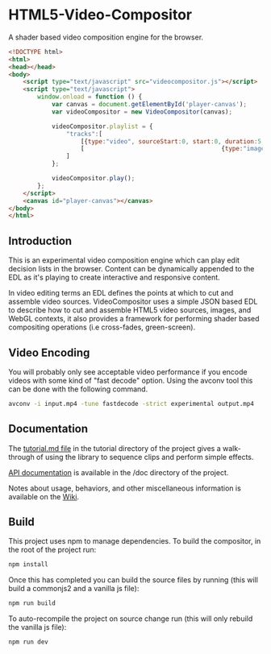 # HTML5-Video-Compositor
A shader based video composition engine for the browser.

```HTML
<!DOCTYPE html>
<html>
<head></head>
<body>
    <script type="text/javascript" src="videocompositor.js"></script>
    <script type="text/javascript">
        window.onload = function () {
            var canvas = document.getElementById('player-canvas');
            var videoCompositor = new VideoCompositor(canvas);

            videoCompositor.playlist = {
                "tracks":[
                    [{type:"video", sourceStart:0, start:0, duration:5, src:"video1.mp4", id:"1"},                      {type:"video", sourceStart:0, start:7.5, duration:5, src:"video2.mp4", id:"3"}],
                    [                                      {type:"image", start:2.5, duration:5, src:"image.png", id:"2"}]
                ]
            };

            videoCompositor.play();
        };
    </script>
    <canvas id="player-canvas"></canvas>
</body>
</html>

```



## Introduction
This is an experimental video composition engine which can play edit decision lists in the browser. Content can be dynamically appended to the EDL as it's playing to create interactive and responsive content.

In video editing terms an EDL defines the points at which to cut and assemble video sources. VideoCompositor uses a simple JSON based EDL to describe how to cut and assemble HTML5 video sources, images, and WebGL contexts, it also provides a framework for performing shader based compositing operations (i.e cross-fades, green-screen).

## Video Encoding
You will probably only see acceptable video performance if you encode videos with some kind of "fast decode" option. Using the avconv tool this can be done with the following command.

```Bash
avconv -i input.mp4 -tune fastdecode -strict experimental output.mp4
```


## Documentation

The [tutorial.md file](https://github.com/bbc/html5-video-compositor/blob/master/tutorial/tutorial.md) in the tutorial directory of the project gives a walk-through of using the library to sequence clips and perform simple effects.

[API documentation](https://github.com/bbc/html5-video-compositor/tree/master/doc) is available in the /doc directory of the project.

Notes about usage, behaviors, and other miscellaneous information is available on the [Wiki](https://github.com/bbc/html5-video-compositor/wiki).


## Build

This project uses npm to manage dependencies. To build the compositor, in the root of the project run:

```Bash
npm install
```

Once this has completed you can build the source files by running (this will build a commonjs2 and a vanilla js file):

```Bash
npm run build
```

To auto-recompile the project on source change run (this will only rebuild the vanilla js file):
```Bash
npm run dev
```
